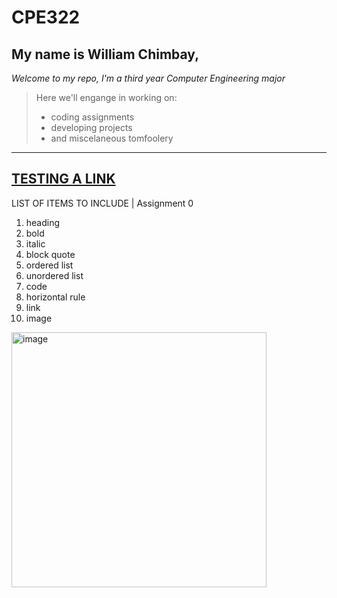 # CPE322
## My name is **William Chimbay**, 

*Welcome to my repo, I'm a third year Computer Engineering major*

> Here we'll engange in working on:
> - coding assignments
> - developing projects
> - and miscelaneous tomfoolery
---
[TESTING A LINK](https://github.com/will-chimbay/CPE322/tree/main)
---
LIST OF ITEMS TO INCLUDE | Assignment 0
1. heading
2. bold
3. italic
4. block quote
5. ordered list
6. unordered list
7. code
8. horizontal rule
9. link
10. image

<img width="408" alt="image" src="https://github.com/will-chimbay/CPE322/assets/123396327/71ff2caf-d991-430f-be0e-5fec476735d1">

